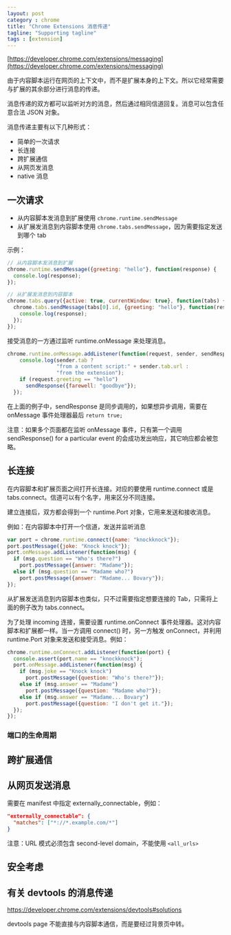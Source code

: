 ```yaml
---
layout: post
category : chrome
title: "Chrome Extensions 消息传递"
tagline: "Supporting tagline"
tags : [extension]
---
```



[https://developer.chrome.com/extensions/messaging](https://developer.chrome.com/extensions/messaging)

由于内容脚本运行在网页的上下文中，而不是扩展本身的上下文。所以它经常需要与扩展的其余部分进行消息的传递。 

消息传递的双方都可以监听对方的消息，然后通过相同信道回复。消息可以包含任意合法 JSON 对象。

消息传递主要有以下几种形式：

- 简单的一次请求
- 长连接
- 跨扩展通信
- 从网页发消息
- native 消息



## 一次请求

- 从内容脚本发消息到扩展使用 `chrome.runtime.sendMessage`
- 从扩展发消息到内容脚本使用 `chrome.tabs.sendMessage`，因为需要指定发送到哪个 tab

示例：

```js
// 从内容脚本发消息到扩展
chrome.runtime.sendMessage({greeting: "hello"}, function(response) {
  console.log(response);
});

// 从扩展发消息到内容脚本
chrome.tabs.query({active: true, currentWindow: true}, function(tabs) {
  chrome.tabs.sendMessage(tabs[0].id, {greeting: "hello"}, function(response) {
    console.log(response);
  });
});
```

接受消息的一方通过监听 runtime.onMessage 来处理消息。

```js
chrome.runtime.onMessage.addListener(function(request, sender, sendResponse) {
    console.log(sender.tab ?
                "from a content script:" + sender.tab.url :
                "from the extension");
    if (request.greeting == "hello")
      sendResponse({farewell: "goodbye"});
  });
```
在上面的例子中，sendResponse 是同步调用的，如果想异步调用，需要在 onMessage 事件处理器最后 `return true;`

注意：如果多个页面都在监听 onMessage 事件，只有第一个调用 sendResponse() for a particular event 的会成功发出响应，其它响应都会被忽略。

## 长连接

在内容脚本和扩展页面之间打开长连接。对应的要使用 runtime.connect 或是 tabs.connect。信道可以有个名字，用来区分不同连接。

建立连接后，双方都会得到一个 runtime.Port 对象，它用来发送和接收消息。

例如：在内容脚本中打开一个信道，发送并监听消息

```js
var port = chrome.runtime.connect({name: "knockknock"});
port.postMessage({joke: "Knock knock"});
port.onMessage.addListener(function(msg) {
  if (msg.question == "Who's there?")
    port.postMessage({answer: "Madame"});
  else if (msg.question == "Madame who?")
    port.postMessage({answer: "Madame... Bovary"});
});
```
从扩展发送消息到内容脚本也类似，只不过需要指定想要连接的 Tab，只需将上面的例子改为 tabs.connect。

为了处理 incoming 连接，需要设置 runtime.onConnect 事件处理器。这对内容脚本和扩展都一样。当一方调用 connect() 时，另一方触发 onConnect，并利用 runtime.Port 对象来发送和接受消息。例如：

```js
chrome.runtime.onConnect.addListener(function(port) {
  console.assert(port.name == "knockknock");
  port.onMessage.addListener(function(msg) {
    if (msg.joke == "Knock knock")
      port.postMessage({question: "Who's there?"});
    else if (msg.answer == "Madame")
      port.postMessage({question: "Madame who?"});
    else if (msg.answer == "Madame... Bovary")
      port.postMessage({question: "I don't get it."});
  });
});
```

### 端口的生命周期

## 跨扩展通信

## 从网页发送消息

需要在 manifest 中指定 externally_connectable，例如：

```json
"externally_connectable": {
  "matches": ["*://*.example.com/*"]
}
```

注意：URL 模式必须包含 second-level domain，不能使用 `<all_urls>`

## 安全考虑

## 有关 devtools 的消息传递
https://developer.chrome.com/extensions/devtools#solutions

devtools page 不能直接与内容脚本通信，而是要经过背景页中转。




